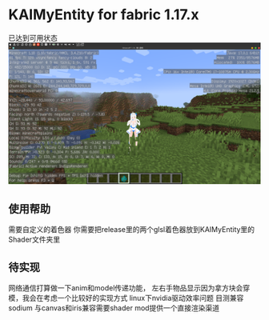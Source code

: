 # KAIMyEntity for fabric 1.17.x
已达到可用状态
![实现截图](/images/ScreenShot1.png)

## 使用帮助
需要自定义的着色器
你需要把release里的两个glsl着色器放到KAIMyEntity里的Shader文件夹里

## 待实现
网络通信打算做一下anim和model传递功能，
左右手物品显示因为拿方块会穿模，我会在考虑一个比较好的实现方式
linux下nvidia驱动效率问题
目测兼容sodium
与canvas和iris兼容需要shader mod提供一个直接渲染渠道
